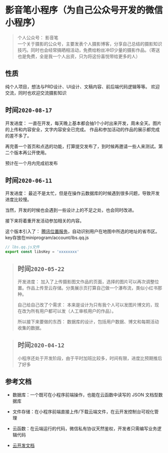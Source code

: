 # 影音笔小程序（为自己公众号开发的微信小程序）

> 个人公众号： 影音笔 <br />一个关于摄影的公众号，主要发表个人摄影博客，分享自己总结的摄影知识技巧。同时也会经常搞晒相活动，免费给粉丝冲印少量的摄影作品。（寄送也是免费，全是我一个人出资，只为将这份喜悦带给更多的人）
## 性质
纯个人项目，想法与PRD设计、UI设计、文稿内容、前后端代码逻辑等等。
欢迎交流，同时也欢迎交流摄影知识

## 时间`2020-08-17`
开发进度： 一直在开发，每天晚上基本都会抽1个小时出来开发，周未全天。图片的上传和内容安全，文字内容安全已完成。
作品和参加活动的作品的展示都完成的差不多了。

再完善一个首页和点选的功能，打算提交发布了，到时候再邀请一些人来测试。第二个版本再公开使用。

预计在一个月内完成初发布


## 时间`2020-06-11`

开发进度： 最近不是太忙，但是在操作云数据库的时候遇到很多问题，导致开发进度比较慢。

当然，开发的时候也会遇到一些设计上的不足之处，也会同时改进。

接下来将着重开发活动参加相关的内容。

这个版本引入了： [腾讯位置服务](https://lbs.qq.com/miniProgram/jsSdk/jsSdkGuide/jsSdkOverview)，自动识别用户在地图中所选的地址的省市区。key存放在miniprogram/account/lbs.qq.js

```javascript
// lbs.qq.js文件
export const libsKey = 'xxxxxxxx'
```



> ## 时间`2020-05-22`
>
> 开发进度： 加入了上传摄影图文作品的页面，选择的图片可以再次调整位置。作品上传至云存储。分类展示页打算自己做一个瀑布流，类似小红书那种。
>
> 自己给自己改了个需求： 本来是设计为只有我个人可以发图片博文的，现在改为所有用户都可以发（人工审核用户的作品）。
>
> 所以接下来要做的东西： 数据库的设计，包括用户数据、博文和每期活动收集的数据。



> ## 时间`2020-04-12`
> 
> 小程序还处于开发阶段，由于平时加班比较多，时间有限，进度比预期推后了好多

## 参考文档

- 数据库：一个既可在小程序前端操作，也能在云函数中读写的 JSON 文档型数据库
- 文件存储：在小程序前端直接上传/下载云端文件，在云开发控制台可视化管理
- 云函数：在云端运行的代码，微信私有协议天然鉴权，开发者只需编写业务逻辑代码

- [云开发文档](https://developers.weixin.qq.com/miniprogram/dev/wxcloud/basis/getting-started.html)

